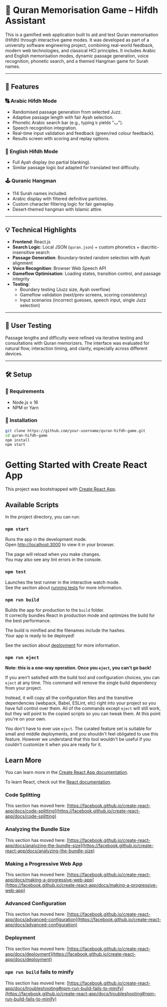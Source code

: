 # 🕋 Quran Memorisation Game – Hifdh Assistant

This is a gamified web application built to aid and test Quran memorisation (Hifdh) through interactive game modes. It was developed as part of a university software engineering project, combining real-world feedback, modern web technologies, and classical HCI principles. It includes Arabic and English memorisation modes, dynamic passage generation, voice recognition, phonetic search, and a themed Hangman game for Surah names.

---

## 🌟 Features

### 🔠 **Arabic Hifdh Mode**
- Randomised passage generation from selected Juzz.
- Adaptive passage length with fair Ayah selection.
- Phonetic Arabic search bar (e.g., typing `b` yields "ب").
- Speech recognition integration.
- Real-time input validation and feedback (green/red colour feedback).
- Results screen with scoring and replay options.

### 📖 **English Hifdh Mode**
- Full Ayah display (no partial blanking).
- Similar passage logic but adapted for translated text difficulty.

### 🕹️ **Quranic Hangman**
- 114 Surah names included.
- Arabic display with filtered definitive particles.
- Custom character filtering logic for fair gameplay.
- Desert-themed hangman with Islamic attire.

---

## 💡 Technical Highlights

- **Frontend**: React.js
- **Search Logic**: Local JSON (`quran.json`) + custom phonetics + diacritic-insensitive search
- **Passage Generation**: Boundary-tested random selection with Ayah alignment
- **Voice Recognition**: Browser Web Speech API
- **Gameflow Optimisation**: Loading states, transition control, and passage integrity
- **Testing**:
  - Boundary testing (Juzz size, Ayah overflow)
  - Gameflow validation (next/prev screens, scoring consistency)
  - Input scenarios (incorrect guesses, speech input, single Juzz selection)

---

## 🧪 User Testing

Passage lengths and difficulty were refined via iterative testing and consultations with Quran memorizers. The interface was evaluated for natural flow, interaction timing, and clarity, especially across different devices.

---

## 🛠️ Setup

### 📁 Requirements

- Node.js ≥ 16
- NPM or Yarn

### 🔧 Installation

```bash
git clone https://github.com/your-username/quran-hifdh-game.git
cd quran-hifdh-game
npm install
npm start
```


# Getting Started with Create React App

This project was bootstrapped with [Create React App](https://github.com/facebook/create-react-app).

## Available Scripts

In the project directory, you can run:

### `npm start`

Runs the app in the development mode.\
Open [http://localhost:3000](http://localhost:3000) to view it in your browser.

The page will reload when you make changes.\
You may also see any lint errors in the console.

### `npm test`

Launches the test runner in the interactive watch mode.\
See the section about [running tests](https://facebook.github.io/create-react-app/docs/running-tests) for more information.

### `npm run build`

Builds the app for production to the `build` folder.\
It correctly bundles React in production mode and optimizes the build for the best performance.

The build is minified and the filenames include the hashes.\
Your app is ready to be deployed!

See the section about [deployment](https://facebook.github.io/create-react-app/docs/deployment) for more information.

### `npm run eject`

**Note: this is a one-way operation. Once you `eject`, you can't go back!**

If you aren't satisfied with the build tool and configuration choices, you can `eject` at any time. This command will remove the single build dependency from your project.

Instead, it will copy all the configuration files and the transitive dependencies (webpack, Babel, ESLint, etc) right into your project so you have full control over them. All of the commands except `eject` will still work, but they will point to the copied scripts so you can tweak them. At this point you're on your own.

You don't have to ever use `eject`. The curated feature set is suitable for small and middle deployments, and you shouldn't feel obligated to use this feature. However we understand that this tool wouldn't be useful if you couldn't customize it when you are ready for it.

## Learn More

You can learn more in the [Create React App documentation](https://facebook.github.io/create-react-app/docs/getting-started).

To learn React, check out the [React documentation](https://reactjs.org/).

### Code Splitting

This section has moved here: [https://facebook.github.io/create-react-app/docs/code-splitting](https://facebook.github.io/create-react-app/docs/code-splitting)

### Analyzing the Bundle Size

This section has moved here: [https://facebook.github.io/create-react-app/docs/analyzing-the-bundle-size](https://facebook.github.io/create-react-app/docs/analyzing-the-bundle-size)

### Making a Progressive Web App

This section has moved here: [https://facebook.github.io/create-react-app/docs/making-a-progressive-web-app](https://facebook.github.io/create-react-app/docs/making-a-progressive-web-app)

### Advanced Configuration

This section has moved here: [https://facebook.github.io/create-react-app/docs/advanced-configuration](https://facebook.github.io/create-react-app/docs/advanced-configuration)

### Deployment

This section has moved here: [https://facebook.github.io/create-react-app/docs/deployment](https://facebook.github.io/create-react-app/docs/deployment)

### `npm run build` fails to minify

This section has moved here: [https://facebook.github.io/create-react-app/docs/troubleshooting#npm-run-build-fails-to-minify](https://facebook.github.io/create-react-app/docs/troubleshooting#npm-run-build-fails-to-minify)
